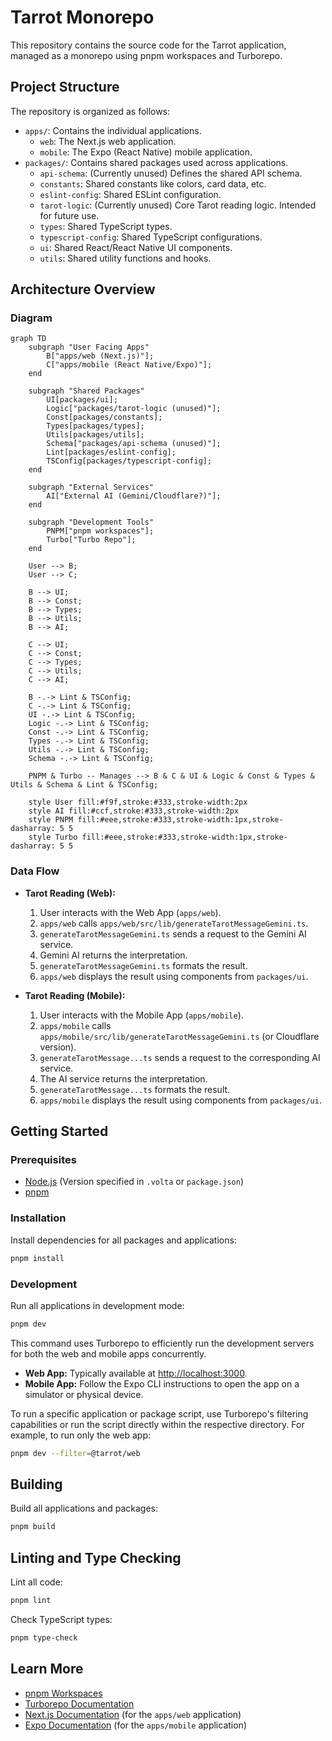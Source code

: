 # Tarrot Monorepo

This repository contains the source code for the Tarrot application, managed as a monorepo using pnpm workspaces and Turborepo.

## Project Structure

The repository is organized as follows:

-   `apps/`: Contains the individual applications.
    -   `web`: The Next.js web application.
    -   `mobile`: The Expo (React Native) mobile application.
-   `packages/`: Contains shared packages used across applications.
    -   `api-schema`: (Currently unused) Defines the shared API schema.
    -   `constants`: Shared constants like colors, card data, etc.
    -   `eslint-config`: Shared ESLint configuration.
    -   `tarot-logic`: (Currently unused) Core Tarot reading logic. Intended for future use.
    -   `types`: Shared TypeScript types.
    -   `typescript-config`: Shared TypeScript configurations.
    -   `ui`: Shared React/React Native UI components.
    -   `utils`: Shared utility functions and hooks.

## Architecture Overview

### Diagram

```mermaid
graph TD
    subgraph "User Facing Apps"
        B["apps/web (Next.js)"];
        C["apps/mobile (React Native/Expo)"];
    end

    subgraph "Shared Packages"
        UI[packages/ui];
        Logic["packages/tarot-logic (unused)"];
        Const[packages/constants];
        Types[packages/types];
        Utils[packages/utils];
        Schema["packages/api-schema (unused)"];
        Lint[packages/eslint-config];
        TSConfig[packages/typescript-config];
    end

    subgraph "External Services"
        AI["External AI (Gemini/Cloudflare?)"];
    end

    subgraph "Development Tools"
        PNPM["pnpm workspaces"];
        Turbo["Turbo Repo"];
    end

    User --> B;
    User --> C;

    B --> UI;
    B --> Const;
    B --> Types;
    B --> Utils;
    B --> AI;

    C --> UI;
    C --> Const;
    C --> Types;
    C --> Utils;
    C --> AI;

    B -.-> Lint & TSConfig;
    C -.-> Lint & TSConfig;
    UI -.-> Lint & TSConfig;
    Logic -.-> Lint & TSConfig;
    Const -.-> Lint & TSConfig;
    Types -.-> Lint & TSConfig;
    Utils -.-> Lint & TSConfig;
    Schema -.-> Lint & TSConfig;

    PNPM & Turbo -- Manages --> B & C & UI & Logic & Const & Types & Utils & Schema & Lint & TSConfig;

    style User fill:#f9f,stroke:#333,stroke-width:2px
    style AI fill:#ccf,stroke:#333,stroke-width:2px
    style PNPM fill:#eee,stroke:#333,stroke-width:1px,stroke-dasharray: 5 5
    style Turbo fill:#eee,stroke:#333,stroke-width:1px,stroke-dasharray: 5 5
```

### Data Flow

- **Tarot Reading (Web):**
  1. User interacts with the Web App (`apps/web`).
  2. `apps/web` calls `apps/web/src/lib/generateTarotMessageGemini.ts`.
  3. `generateTarotMessageGemini.ts` sends a request to the Gemini AI service.
  4. Gemini AI returns the interpretation.
  5. `generateTarotMessageGemini.ts` formats the result.
  6. `apps/web` displays the result using components from `packages/ui`.

- **Tarot Reading (Mobile):**
  1. User interacts with the Mobile App (`apps/mobile`).
  2. `apps/mobile` calls `apps/mobile/src/lib/generateTarotMessageGemini.ts` (or Cloudflare version).
  3. `generateTarotMessage...ts` sends a request to the corresponding AI service.
  4. The AI service returns the interpretation.
  5. `generateTarotMessage...ts` formats the result.
  6. `apps/mobile` displays the result using components from `packages/ui`.

## Getting Started

### Prerequisites

-   [Node.js](https://nodejs.org/) (Version specified in `.volta` or `package.json`)
-   [pnpm](https://pnpm.io/)

### Installation

Install dependencies for all packages and applications:

```bash
pnpm install
```

### Development

Run all applications in development mode:

```bash
pnpm dev
```

This command uses Turborepo to efficiently run the development servers for both the web and mobile apps concurrently.

-   **Web App:** Typically available at [http://localhost:3000](http://localhost:3000).
-   **Mobile App:** Follow the Expo CLI instructions to open the app on a simulator or physical device.

To run a specific application or package script, use Turborepo's filtering capabilities or run the script directly within the respective directory. For example, to run only the web app:

```bash
pnpm dev --filter=@tarrot/web
```

## Building

Build all applications and packages:

```bash
pnpm build
```

## Linting and Type Checking

Lint all code:

```bash
pnpm lint
```

Check TypeScript types:

```bash
pnpm type-check
```

## Learn More

-   [pnpm Workspaces](https://pnpm.io/workspaces)
-   [Turborepo Documentation](https://turbo.build/repo/docs)
-   [Next.js Documentation](https://nextjs.org/docs) (for the `apps/web` application)
-   [Expo Documentation](https://docs.expo.dev/) (for the `apps/mobile` application)
